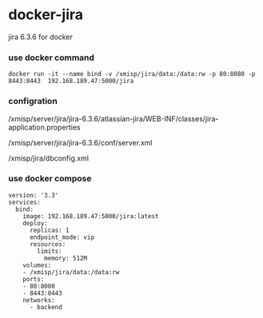 # docker-jira
jira 6.3.6 for docker


### use docker command
```
docker run -it --name bind -v /xmisp/jira/data:/data:rw -p 80:8080 -p 8443:8443  192.168.189.47:5000/jira
```

### configration
/xmisp/server/jira/jira-6.3.6/atlassian-jira/WEB-INF/classes/jira-application.properties

/xmisp/server/jira/jira-6.3.6/conf/server.xml

/xmisp/jira/dbconfig.xml

### use docker compose
```
version: '3.3'
services:
  bind:
    image: 192.168.189.47:5000/jira:latest
    deploy:
      replicas: 1
      endpoint_mode: vip
      resources:
        limits:
          memory: 512M
    volumes:
    - /xmisp/jira/data:/data:rw
    ports:
    - 80:8080
    - 8443:8443
    networks:
      - backend
```